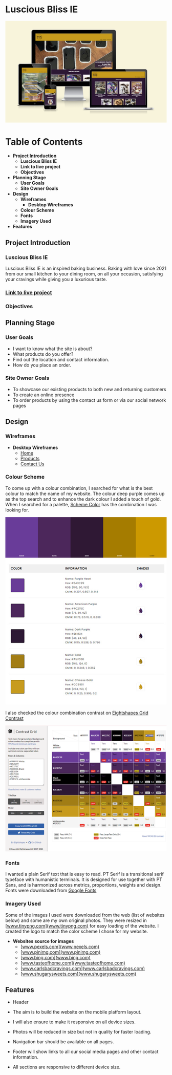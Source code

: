 # **Luscious Bliss IE**

![Am I responsive screenshot](assets/Readme/AmIresponsive.PNG)

# Table of Contents

- **Project Introduction**
    - **Luscious Bliss IE**
    - **Link to live project**
    - **Objectives**
- **Planning Stage**
    - **User Goals**
    - **Site Owner Goals**
- **Design**
    - **Wireframes**
        - **Desktop Wireframes**
    - **Colour Scheme**
    - **Fonts**
    - **Imagery Used**
- **Features**


    

## **Project Introduction**
### Luscious Bliss IE
Luscious Bliss IE is an inspired baking business. Baking with love since 2021 from our small kitchen to your dining room, on all your occasion, satisfying your cravings while giving you a luxurious taste. 
### [Link to live project](https://hpcoloma.github.io/lusciousbliss-ie/)
### Objectives
## **Planning Stage**
### User Goals
- I want to know what the site is about?
- What products do you offer?
- Find out the location and contact information.
- How do you place an order.
### Site Owner Goals
- To showcase our existing products to both new and returning customers
- To create an online presence
- To order products by using the contact us form or via our social network pages
## **Design**
### Wireframes
- **Desktop Wireframes**
    - [Home](assets/readme/IndexWF.jpg)
    - [Products](assets/readme/ProductsWF.jpg)
    - [Contact Us](assets/readme/contactusWF.jpg)
### Colour Scheme
To come up with a colour combination, I searched for what is the best colour to match the name of my website. The colour deep purple comes up as the top search and to enhance the dark colour I added a touch of gold. When I searched for a palette, [Scheme Color](www.schemecolor.com) has the combination I was looking for.

![Colour palette used](assets/readme/ColorScheme2.jpg)
![Colour palette used](assets/readme/ColorScheme.jpg)

I also checked the colour combination contrast on 
[Eightshapes Grid Contrast](https://contrast-grid.eightshapes.com/)

![Eightshapes Grid Contrast](assets/readme/ColorGrid.PNG)

### Fonts
I wanted a plain Serif text that is easy to read. PT Serif is a transitional serif typeface with humanistic terminals. It is designed for use together with PT Sans, and is harmonized across metrics, proportions, weights and design. Fonts were downloaded from [Google Fonts](https://fonts.google.com/) 

### Imagery Used
Some of the images I used were downloaded from the web (list of websites below) and some are my own original photos. They were resized in [www.tinypng.com](www.tinypng.com) for easy loading of the website. I created the logo to match the color scheme I chose for my website.

- **Websites source for images**
    - [www.pexels.com](www.pexels.com)
    - [www.pinimg.com](www.pinimg.com)
    - [www.bing.com](www.bing.com)
    - [www.tasteofhome.com](www.tasteofhome.com)
    - [www.carlsbadcravings.com](www.carlsbadcravings.com)
    - [www.shugarysweets.com](www.shugarysweets.com)


## Features
- Header

- The aim is to build the website on the mobile platform layout.
- I will also ensure to make it responsive on all device sizes.
- Photos will be reduced in size but not in quality for faster loading.
- Navigation bar should be available on all pages.
- Footer will show links to all our social media pages and other contact information.
- All sections are responsive to different device size.


 
 
